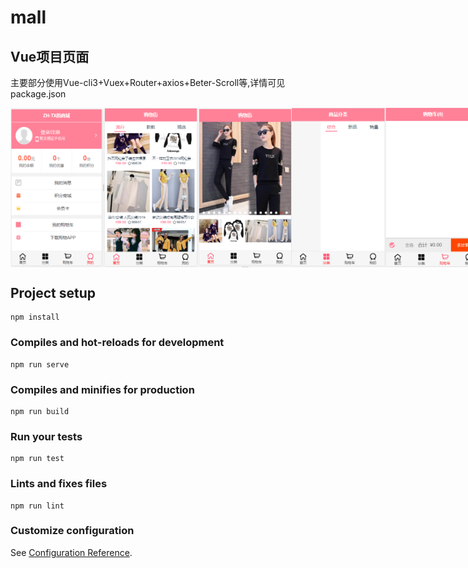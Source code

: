 # mall

## Vue项目页面

主要部分使用Vue-cli3+Vuex+Router+axios+Beter-Scroll等,详情可见package.json

<div style="display:flex">

<img width="150"  src="https://github.com/ZH-TX/mall/blob/master/src/assets/cutImg/cut1.png"/>
<img width="150"  src="https://github.com/ZH-TX/mall/blob/master/src/assets/cutImg/cut5.png"/>
<img width="150"  src="https://github.com/ZH-TX/mall/blob/master/src/assets/cutImg/cut2.png"/>
<img width="150"  src="https://github.com/ZH-TX/mall/blob/master/src/assets/cutImg/cut3.png"/>
<img width="150"  src="https://github.com/ZH-TX/mall/blob/master/src/assets/cutImg/cut4.png"/>
<!-- ![](https://github.com/ZH-TX/mall/blob/master/src/assets/cutImg/cut1.png) -->
</div>

## Project setup
```
npm install
```

### Compiles and hot-reloads for development
```
npm run serve
```

### Compiles and minifies for production
```
npm run build
```

### Run your tests
```
npm run test
```

### Lints and fixes files
```
npm run lint
```

### Customize configuration
See [Configuration Reference](https://cli.vuejs.org/config/).


